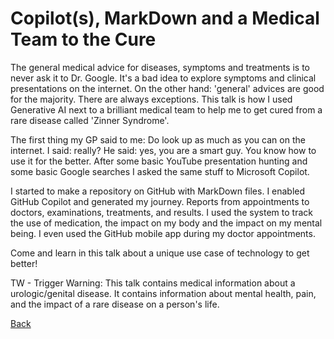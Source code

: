 # Copilot(s), MarkDown and a Medical Team to the Cure

The general medical advice for diseases, symptoms and treatments is to never ask it to Dr. Google. It's a bad idea to explore symptoms and clinical presentations on the internet. On the other hand: 'general' advices are good for the majority. There are always exceptions. This talk is how I used Generative AI next to a brilliant medical team to help me to get cured from a rare disease called 'Zinner Syndrome'.

The first thing my GP said to me: Do look up as much as you can on the internet. I said: really? He said: yes, you are a smart guy. You know how to use it for the better. After some basic YouTube presentation hunting and some basic Google searches I asked the same stuff to Microsoft Copilot.

I started to make a repository on GitHub with MarkDown files. I enabled GitHub Copilot and generated my journey. Reports from appointments to doctors, examinations, treatments, and results. I used the system to track the use of medication, the impact on my body and the impact on my mental being. I even used the GitHub mobile app during my doctor appointments.

Come and learn in this talk about a unique use case of technology to get better!

TW - Trigger Warning: This talk contains medical information about a urologic/genital disease. It contains information about mental health, pain, and the impact of a rare disease on a person's life.

[Back](AI.md)